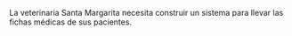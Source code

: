 La veterinaria Santa Margarita necesita construir un sistema para llevar las fichas médicas de sus pacientes.